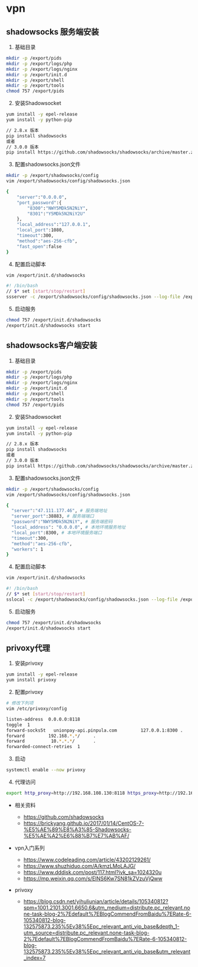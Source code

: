 # vpn

## shadowsocks 服务端安装


1. 基础目录
```bash
mkdir -p /export/pids
mkdir -p /export/logs/php
mkdir -p /export/logs/nginx
mkdir -p /export/init.d
mkdir -p /export/shell
mkdir -p /export/tools
chmod 757 /export/pids
```


2. 安装Shadowsocket

```bash
yum install -y epel-release
yum install -y python-pip 

// 2.8.x 版本
pip install shadowsocks
或者
// 3.0.0 版本
pip install https://github.com/shadowsocks/shadowsocks/archive/master.zip -U
```

3. 配置shadowsocks.json文件

```bash
mkdir -p /export/shadowsocks/config
vim /export/shadowsocks/config/shadowsocks.json

{
    "server":"0.0.0.0",
    "port_password":{
        "8300":"NWY5MDk5N2NiY",
        "8301":"Y5MDk5N2NiY2U"
    },
    "local_address":"127.0.0.1",
    "local_port":1080,
    "timeout":300,
    "method":"aes-256-cfb",
    "fast_open":false
}
```

4. 配置启动脚本

```bash
vim /export/init.d/shadowsocks

#! /bin/bash
// $* set [start/stop/restart]
ssserver -c /export/shadowsocks/config/shadowsocks.json --log-file /export/logs/shadowsocks.log --pid-file=/export/pids/shadowsocks.pid -d $*

```

5. 启动服务

```bash
chmod 757 /export/init.d/shadowsocks
/export/init.d/shadowsocks start
```


## shadowsocks客户端安装

1. 基础目录
```bash
mkdir -p /export/pids
mkdir -p /export/logs/php
mkdir -p /export/logs/nginx
mkdir -p /export/init.d
mkdir -p /export/shell
mkdir -p /export/tools
chmod 757 /export/pids
```


2. 安装Shadowsocket

```bash
yum install -y epel-release
yum install -y python-pip 

// 2.8.x 版本
pip install shadowsocks
或者
// 3.0.0 版本
pip install https://github.com/shadowsocks/shadowsocks/archive/master.zip -U
```

3. 配置shadowsocks.json文件

```bash
mkdir -p /export/shadowsocks/config
vim /export/shadowsocks/config/shadowsocks.json

{
  "server":"47.111.177.46", # 服务端地址
  "server_port":38883, # 服务端端口
  "password":"NWY5MDk5N2NiY", # 服务端密码
  "local_address": "0.0.0.0", # 本地环境服务地址
  "local_port":8300, # 本地环境服务端口
  "timeout":300,
  "method":"aes-256-cfb",
  "workers": 1
}
```

4. 配置启动脚本

```bash
vim /export/init.d/shadowsocks

#! /bin/bash
// $* set [start/stop/restart]
sslocal -c /export/shadowsocks/config/shadowsocks.json --log-file /export/logs/shadowsocks.log --pid-file=/export/pids/shadowsocks.pid -d $*
```

5. 启动服务

```bash
chmod 757 /export/init.d/shadowsocks
/export/init.d/shadowsocks start
```

## privoxy代理

1. 安装privoxy

```bash
yum install -y epel-release
yum install privoxy
```

2. 配置privoxy

```bash
# 修改下列项
vim /etc/privoxy/config

listen-address  0.0.0.0:8118
toggle  1
forward-socks5t   unionpay-api.pinpula.com         127.0.0.1:8300 .
forward         192.168.*.*/     .
forward          10.*.*.*/       .
forwarded-connect-retries  1
```

3. 启动

```bash
systemctl enable --now privoxy
```

4. 代理访问

```bash
export http_proxy=http://192.168.108.130:8118 https_proxy=http://192.168.108.130:8118
```

- 相关资料
  - https://github.com/shadowsocks
  - https://brickyang.github.io/2017/01/14/CentOS-7-%E5%AE%89%E8%A3%85-Shadowsocks-%E5%AE%A2%E6%88%B7%E7%AB%AF/

- vpn入门系列
  - https://www.codeleading.com/article/43202129261/
  - https://www.shuzhiduo.com/A/kmzLMoLAJG/
  - https://www.dddisk.com/post/117.html?ivk_sa=1024320u
  - https://mp.weixin.qq.com/s/ElNS6Kw7SN81kZVzuVjQww

- privoxy
  - https://blog.csdn.net/yihuliunian/article/details/105340812?spm=1001.2101.3001.6650.6&utm_medium=distribute.pc_relevant.none-task-blog-2%7Edefault%7EBlogCommendFromBaidu%7ERate-6-105340812-blog-132575873.235%5Ev38%5Epc_relevant_anti_vip_base&depth_1-utm_source=distribute.pc_relevant.none-task-blog-2%7Edefault%7EBlogCommendFromBaidu%7ERate-6-105340812-blog-132575873.235%5Ev38%5Epc_relevant_anti_vip_base&utm_relevant_index=7